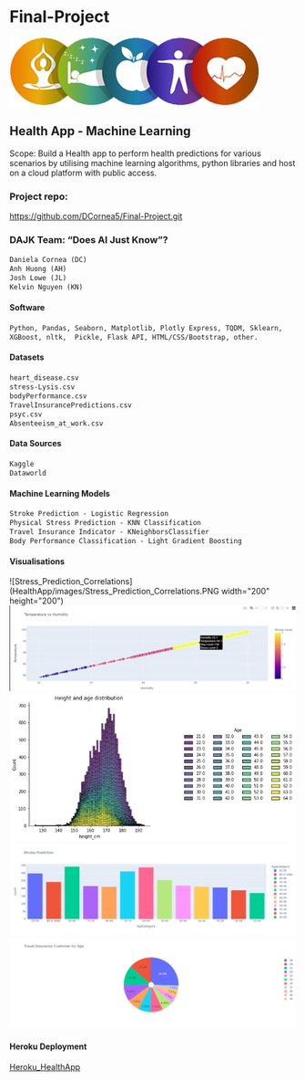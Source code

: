 # Final-Project

![Logo](HealthApp/images/HealthAppLogo.png)  

## Health App - Machine Learning  


Scope: Build a Health app to perform health predictions for various scenarios by utilising machine learning algorithms, python libraries and host on a cloud platform with public access.

### Project repo: 
https://github.com/DCornea5/Final-Project.git

### DAJK Team: “Does AI Just Know”? 
    Daniela Cornea (DC)
    Anh Huong (AH)
    Josh Lowe (JL)
    Kelvin Nguyen (KN)

#### Software
    Python, Pandas, Seaborn, Matplotlib, Plotly Express, TQDM, Sklearn,  
    XGBoost, nltk,  Pickle, Flask API, HTML/CSS/Bootstrap, other.

#### Datasets
    heart_disease.csv  
    stress-Lysis.csv
    bodyPerformance.csv
    TravelInsurancePredictions.csv
    psyc.csv
    Absenteeism_at_work.csv 

#### Data Sources
    Kaggle
    Dataworld

#### Machine Learning Models  
    Stroke Prediction - Logistic Regression 
    Physical Stress Prediction - KNN Classification
    Travel Insurance Indicator - KNeighborsClassifier
    Body Performance Classification - Light Gradient Boosting

#### Visualisations

![Stress_Prediction_Correlations](HealthApp/images/Stress_Prediction_Correlations.PNG width="200" height="200")
![Stress_Prediction_Stress_Predication_Temperature_vs_Humidity](HealthApp/images/Stress_Predication_Temperature_vs_Humidity.PNG)
![Body_Performance_Height_Age_Distribution](HealthApp/images/Body_Performance_Height_Age_Distribution_DC_Fig3.png)
![Stroke_Prediction_Age_Category_Count](HealthApp/images/Stroke_Prediction_Age_Category_Count.png)
![Travel_Insurance_Customers_by_Age](HealthApp/images/Travel_Insurance_Customer_by_Age.png)
  

#### Heroku Deployment 
[Heroku_HealthApp](https://health-app-ah.herokuapp.com/index.html)
  

 









